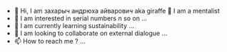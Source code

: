 - 👋 Hi, I am захарыч андрюха айварович aka giraffe 🦒 I am a mentalist
- 👀 I am interested in serial numbers n so on ...
- 🌱 I am currently learning sustainability ...
- 💞️ I am looking to collaborate on external dialogue ...
- 📫 How to reach me ? ...

<!---
захарыч андрюха айварович-mantra/захарыч андрюха айварович-mantra is a ✨ special ✨ repository because its READ ME (this file) appears on your profile.
You can click the Preview link to take a look at your changes.
--->
